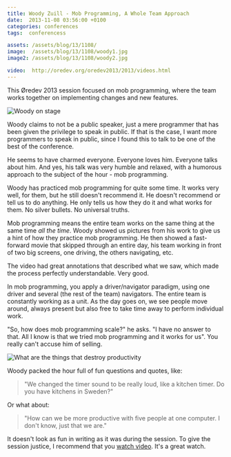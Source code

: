 ```yaml
---
title: Woody Zuill - Mob Programming, A Whole Team Approach
date:  2013-11-08 03:56:00 +0100
categories: conferences
tags:  conferencess

assets: /assets/blog/13/1108/
image:  /assets/blog/13/1108/woody1.jpg
image2: /assets/blog/13/1108/woody2.jpg

video:  http://oredev.org/oredev2013/2013/videos.html
---
```


This Øredev 2013 session focused on mob programming, where the team works together on implementing changes and new features.

![Woody on stage]({{page.image}})

Woody claims to not be a public speaker, just a mere programmer that has been given the privilege to speak in public. If that is the case, I want more programmers to speak in public, since I found this to talk to be one of the best of the conference.

He seems to have charmed everyone. Everyone loves him. Everyone talks about him. And yes, his talk was very humble and relaxed, with a humorous approach to the subject of the hour - mob programming.

Woody has practiced mob programming for quite some time. It works very well, for them, but he still doesn't recommend it. He doesn't recommend or tell us to do anything. He only tells us how they do it and what works for them. No silver bullets. No universal truths.

Mob programming means the entire team works on the same thing at the same time *all the time*. Woody showed us pictures from his work to give us a hint of how they practice mob programming. He then showed a fast-forward movie that skipped through an entire day, his team working in front of two big screens, one driving, the others navigating, etc.

The video had great annotations that described what we saw, which made the process perfectly understandable. Very good.

In mob programming, you apply a driver/navigator paradigm, using one driver and several (the rest of the team) navigators. The entire team is constantly working as a unit. As the day goes on, we see people move around, always present but also free to take time away to perform individual work.

"So, how does mob programming scale?" he asks. "I have no answer to that. All I know is that we tried mob programming and it works for us". You really can't accuse him of selling.

![What are the things that destroy productivity]({{page.image2}})

Woody packed the hour full of fun questions and quotes, like:

> "We changed the timer sound to be really loud, like a kitchen timer. Do you have kitchens in Sweden?"

Or what about:

> "How can we be more productive with five people at one computer. I don't know, just that we are."

It doesn't look as fun in writing as it was during the session. To give the session justice, I recommend that you [watch video]({{page.video}}). It's a great watch.